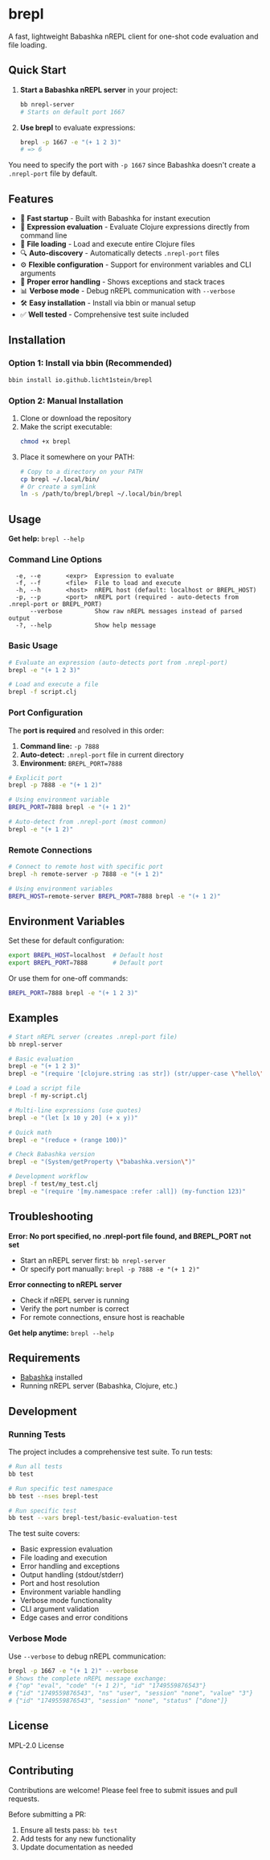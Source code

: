 # brepl

A fast, lightweight Babashka nREPL client for one-shot code evaluation and file loading.

## Quick Start

1. **Start a Babashka nREPL server** in your project:
   ```bash
   bb nrepl-server
   # Starts on default port 1667
   ```

2. **Use brepl** to evaluate expressions:
   ```bash
   brepl -p 1667 -e "(+ 1 2 3)"
   # => 6
   ```

You need to specify the port with `-p 1667` since Babashka doesn't create a `.nrepl-port` file by default.

## Features

- 🚀 **Fast startup** - Built with Babashka for instant execution
- 📝 **Expression evaluation** - Evaluate Clojure expressions directly from command line
- 📁 **File loading** - Load and execute entire Clojure files
- 🔍 **Auto-discovery** - Automatically detects `.nrepl-port` files
- ⚙️ **Flexible configuration** - Support for environment variables and CLI arguments
- 🐛 **Proper error handling** - Shows exceptions and stack traces
- 📊 **Verbose mode** - Debug nREPL communication with `--verbose`
- 🛠️ **Easy installation** - Install via bbin or manual setup
- ✅ **Well tested** - Comprehensive test suite included

## Installation

### Option 1: Install via bbin (Recommended)

```bash
bbin install io.github.licht1stein/brepl
```

### Option 2: Manual Installation

1. Clone or download the repository
2. Make the script executable:
   ```bash
   chmod +x brepl
   ```
3. Place it somewhere on your PATH:
   ```bash
   # Copy to a directory on your PATH
   cp brepl ~/.local/bin/
   # Or create a symlink
   ln -s /path/to/brepl/brepl ~/.local/bin/brepl
   ```

## Usage

**Get help:** `brepl --help`

### Command Line Options

```
  -e, --e       <expr>  Expression to evaluate
  -f, --f       <file>  File to load and execute
  -h, --h       <host>  nREPL host (default: localhost or BREPL_HOST)
  -p, --p       <port>  nREPL port (required - auto-detects from .nrepl-port or BREPL_PORT)
      --verbose         Show raw nREPL messages instead of parsed output
  -?, --help            Show help message
```

### Basic Usage

```bash
# Evaluate an expression (auto-detects port from .nrepl-port)
brepl -e "(+ 1 2 3)"

# Load and execute a file
brepl -f script.clj
```

### Port Configuration

The **port is required** and resolved in this order:

1. **Command line:** `-p 7888`
2. **Auto-detect:** `.nrepl-port` file in current directory
3. **Environment:** `BREPL_PORT=7888`

```bash
# Explicit port
brepl -p 7888 -e "(+ 1 2)"

# Using environment variable
BREPL_PORT=7888 brepl -e "(+ 1 2)"

# Auto-detect from .nrepl-port (most common)
brepl -e "(+ 1 2)"
```

### Remote Connections

```bash
# Connect to remote host with specific port
brepl -h remote-server -p 7888 -e "(+ 1 2)"

# Using environment variables
BREPL_HOST=remote-server BREPL_PORT=7888 brepl -e "(+ 1 2)"
```

## Environment Variables

Set these for default configuration:

```bash
export BREPL_HOST=localhost  # Default host
export BREPL_PORT=7888       # Default port
```

Or use them for one-off commands:
```bash
BREPL_PORT=7888 brepl -e "(+ 1 2 3)"
```

## Examples

```bash
# Start nREPL server (creates .nrepl-port file)
bb nrepl-server

# Basic evaluation
brepl -e "(+ 1 2 3)"
brepl -e "(require '[clojure.string :as str]) (str/upper-case \"hello\")"

# Load a script file  
brepl -f my-script.clj

# Multi-line expressions (use quotes)
brepl -e "(let [x 10 y 20] (+ x y))"

# Quick math
brepl -e "(reduce + (range 100))"

# Check Babashka version
brepl -e "(System/getProperty \"babashka.version\")"

# Development workflow
brepl -f test/my_test.clj
brepl -e "(require '[my.namespace :refer :all]) (my-function 123)"
```

## Troubleshooting

**Error: No port specified, no .nrepl-port file found, and BREPL_PORT not set**
- Start an nREPL server first: `bb nrepl-server`
- Or specify port manually: `brepl -p 7888 -e "(+ 1 2)"`

**Error connecting to nREPL server**
- Check if nREPL server is running
- Verify the port number is correct
- For remote connections, ensure host is reachable

**Get help anytime:** `brepl --help`

## Requirements

- [Babashka](https://babashka.org/) installed
- Running nREPL server (Babashka, Clojure, etc.)

## Development

### Running Tests

The project includes a comprehensive test suite. To run tests:

```bash
# Run all tests
bb test

# Run specific test namespace
bb test --nses brepl-test

# Run specific test
bb test --vars brepl-test/basic-evaluation-test
```

The test suite covers:
- Basic expression evaluation
- File loading and execution
- Error handling and exceptions
- Output handling (stdout/stderr)
- Port and host resolution
- Environment variable handling
- Verbose mode functionality
- CLI argument validation
- Edge cases and error conditions

### Verbose Mode

Use `--verbose` to debug nREPL communication:

```bash
brepl -p 1667 -e "(+ 1 2)" --verbose
# Shows the complete nREPL message exchange:
# {"op" "eval", "code" "(+ 1 2)", "id" "1749559876543"}
# {"id" "1749559876543", "ns" "user", "session" "none", "value" "3"}
# {"id" "1749559876543", "session" "none", "status" ["done"]}
```

## License

MPL-2.0 License

## Contributing

Contributions are welcome! Please feel free to submit issues and pull requests.

Before submitting a PR:
1. Ensure all tests pass: `bb test`
2. Add tests for any new functionality
3. Update documentation as needed
